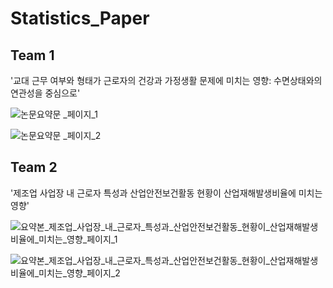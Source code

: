 # Statistics_Paper
## Team 1

'교대 근무 여부와 형태가 근로자의 건강과 가정생활 문제에 미치는 영향: 수면상태와의 연관성을 중심으로'

![논문요약문 _페이지_1](https://user-images.githubusercontent.com/79822924/159786208-a2adde4d-65af-4f5f-b0e1-98562ff6266a.png)

![논문요약문 _페이지_2](https://user-images.githubusercontent.com/79822924/159786229-4e72b3f2-a2bb-468b-800c-2896bed0dad6.png)



## Team 2

'제조업 사업장 내 근로자 특성과 산업안전보건활동 현황이 산업재해발생비율에 미치는 영향'

![요약본_제조업_사업장_내_근로자_특성과_산업안전보건활동_현황이_산업재해발생비율에_미치는_영향_페이지_1](https://user-images.githubusercontent.com/79822924/159786239-755560e8-bc33-41fd-8c2f-18e62f0521b0.png)

![요약본_제조업_사업장_내_근로자_특성과_산업안전보건활동_현황이_산업재해발생비율에_미치는_영향_페이지_2](https://user-images.githubusercontent.com/79822924/159786246-d20151e7-ce5b-456b-94c2-977cdf6f8261.png)
